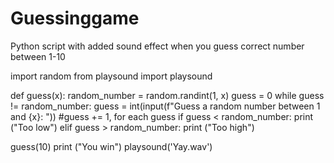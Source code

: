 # Guessinggame
Python script with added sound effect when you guess correct number between 1-10

import random
from playsound import playsound

def guess(x):
    random_number = random.randint(1, x)
    guess = 0
    while guess != random_number:
        guess = int(input(f"Guess a random number between 1 and {x}: "))
#guess += 1, for each guess
        if guess < random_number:
            print ("Too low")
        elif guess > random_number:
            print ("Too high")

guess(10)
print ("You win")
playsound('Yay.wav')
